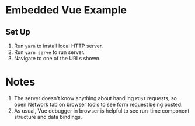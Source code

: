 # Embedded Vue Example

## Set Up
1. Run `yarn` to install local HTTP server.
1. Run `yarn serve` to run server.
1. Navigate to one of the URLs shown.
   
# Notes
1. The server doesn't know anything about handling
   `POST` requests, so open Network tab on browser
   tools to see form request being posted.
1. As usual, Vue debugger in browser is helpful
   to see run-time component structure and data
   bindings.
